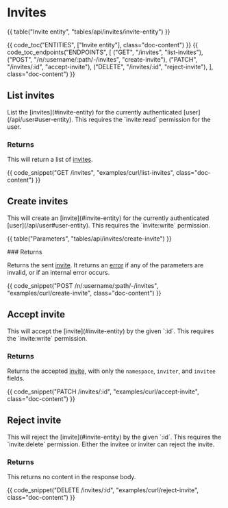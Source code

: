 <div class="doc-section" markdown>

# Invites

<div class="doc-content panel" markdown>{{ table("Invite entity", "tables/api/invites/invite-entity") }}</div>

{{ code_toc("ENTITIES", ["Invite entity"], class="doc-content") }}
{{ code_toc_endpoints("ENDPOINTS", [
		("GET", "/invites", "list-invites"),
		("POST", "/n/:username/:path/-/invites", "create-invite"),
		("PATCH", "/invites/:id", "accept-invite"),
		("DELETE", "/invites/:id", "reject-invite"),
	], class="doc-content") }} 

</div>

<div class="doc-section" markdown>

## List invites

<div class="doc-content panel" markdown>
<div class="panel-body" markdown>
List the [invites](#invite-entity) for the currently authenticated
[user](/api/user#user-entity). This requires the `invite:read` permission for
the user.

### Returns

This will return a list of [invites](#invite-entity).
</div>
</div>

{{ code_snippet("GET /invites", "examples/curl/list-invites", class="doc-content") }}

</div>

<div class="doc-section" markdown>

## Create invites

<div class="doc-content panel" markdown>
<div class="panel-body" markdown>
This will create an [invite](#invite-entity) for the currently authenticated
[user](/api/user#user-entity). This requires the `invite:write`
permission.
</div>

{{ table("Parameters", "tables/api/invites/create-invite") }}

<div class="panel-body" markdown>
### Returns

Returns the sent [invite](#invite-entity). It returns an [error](/api#errors)
if any of the parameters are invalid, or if an internal error occurs.
</div>
</div>

{{ code_snippet("POST /n/:username/:path/-/invites", "examples/curl/create-invite", class="doc-content") }}

</div>

<div class="doc-section" markdown>

## Accept invite

<div class="doc-content panel" markdown>
<div class="panel-body" markdown>
This will accept the [invite](#invite-entity) by the given `:id`. This requires
the `invite:write` permission.

### Returns

Returns the accepted [invite](#invite-entity), with only the `namespace`,
`inviter`, and `invitee` fields.
</div>
</div>

{{ code_snippet("PATCH /invites/:id", "examples/curl/accept-invite", class="doc-content") }}

</div>

<div class="doc-section" markdown>

## Reject invite

<div class="doc-content panel" markdown>
<div class="panel-body" markdown>
This will reject the [invite](#invite-entity) by the given `:id`. This requires
the `invite:delete` permission. Either the invitee or inviter can
reject the invite.

### Returns

This returns no content in the response body.
</div>
</div>

{{ code_snippet("DELETE /invites/:id", "examples/curl/reject-invite", class="doc-content") }}

</div>
